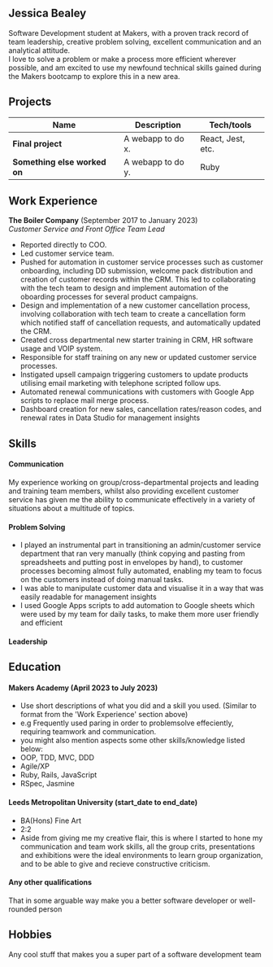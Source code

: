 ## Jessica Bealey

Software Development student at Makers, with a proven track record of team leadership, creative problem solving, excellent communication and an analytical attitude.  
I love to solve a problem or make a process more efficient wherever possible, and am excited to use my newfound technical skills gained during the Makers bootcamp to explore this in a new area.

## Projects

| Name                         | Description       | Tech/tools        |
| ---------------------------- | ----------------- | ----------------- |
| **Final project**            | A webapp to do x. | React, Jest, etc. |
| **Something else worked on** | A webapp to do y. | Ruby              |

## Work Experience

**The Boiler Company** (September 2017 to January 2023)  
_Customer Service and Front Office Team Lead_

- Reported directly to COO.  
- Led customer service team. 
- Pushed for automation in customer service processes such as customer onboarding, including DD submission, welcome pack distribution and creation of customer records within the CRM. This led to collaborating with the tech team to design and implement automation of the oboarding processes for several product campaigns.
- Design and implementation of a new customer cancellation process, involving collaboration with tech team to create a cancellation form which notified staff of cancellation requests, and automatically updated the CRM.
- Created cross departmental new starter training in CRM, HR software usage and VOIP system.
- Responsible for staff training on any new or updated customer service processes.   
- Instigated upsell campaign triggering customers to update products utilising email marketing with telephone scripted follow ups.
- Automated renewal communications with customers with Google App scripts to replace mail merge process.  
- Dashboard creation for new sales, cancellation rates/reason codes, and renewal rates in Data Studio for management insights




## Skills

#### Communication
My experience working on group/cross-departmental projects and leading and training team members, whilst also providing excellent customer service has given me the ability to communicate effectively in a variety of situations about a multitude of topics. 

#### Problem Solving

- I played an instrumental part in transitioning an admin/customer service department that ran very manually (think copying and pasting from spreadsheets and putting post in envelopes by hand), to customer processes becoming almost fully automated, enabling my team to focus on the customers instead of doing manual tasks.
- I was able to manipulate customer data and visualise it in a way that was easily readable for management insights
- I used Google Apps scripts to add automation to Google sheets which were used by my team for daily tasks, to make them more user friendly and efficient

#### Leadership


## Education

#### Makers Academy (April 2023 to July 2023)
- Use short descriptions of what you did and a skill you used. (Similar to format from the 'Work Experience' section above)
- e.g Frequently used paring in order to problemsolve effeciently, requiring teamwork and communication.
- you might also mention aspects some other skills/knowledge listed below: 
- OOP, TDD, MVC, DDD
- Agile/XP
- Ruby, Rails, JavaScript
- RSpec, Jasmine

#### Leeds Metropolitan University (start_date to end_date)

- BA(Hons) Fine Art
- 2:2
- Aside from giving me my creative flair, this is where I started to hone my communication and team work skills, all the group crits, presentations and exhibitions were the ideal environments to learn group organization, and to be able to give and recieve constructive criticism. 

#### Any other qualifications

That in some arguable way make you a better software developer or well-rounded person

## Hobbies

Any cool stuff that makes you a super part of a software development team
